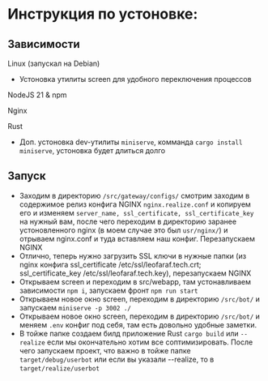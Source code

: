 # Инструкция по устоновке:

## Зависимости
Linux (запускал на Debian)
-  Устоновка утилиты screen для удобного переключения процессов

NodeJS 21 & npm

Nginx

Rust
- Доп. устоновка dev-утилиты `miniserve`, комманда `cargo install miniserve`, устоновка будет длиться долго
 
## Запуск
- Заходим в директорию `/src/gateway/configs/` смотрим заходим в содержимое релиз конфига NGINX  `nginx.realize.conf` и копируем его и изменяем `server_name, ssl_certificate, ssl_certificate_key` на нужный вам, после чего переходим в директорию заранее устоновленного nginx (в моем случае это был `usr/nginx/`) и отрываем nginx.conf и туда вставляем наш конфиг. Перезапускаем NGINX
- Отлично, теперь нужно загрузить SSL ключи в нужные папки (из nginx конфига ssl_certificate /etc/ssl/leofaraf.tech.crt; ssl_certificate_key /etc/ssl/leofaraf.tech.key), перезапускаем NGINX
- Открываем screen и переходим в src/webapp, там устонавливаем зависимости `npm i`, запускаем фронт `npm run start`
- Открываем новое окно screen, переходим в директорию `/src/bot/` и запускаем `miniserve -p 3002 ./`
- Открываем новое окно screen, переходим в директорию `/src/bot/` и меняем `.env` конфиг под себя, там есть довольно удобные заметки.
- В тойже папке создаем билд приложение Rust `cargo build` или `--realize` если мы окончательно хотим все соптимизировать. После чего запускаем проект, что важно в тойже папке `target/debug/userbot` или если вы указали --realize, то в  `target/realize/userbot` 
